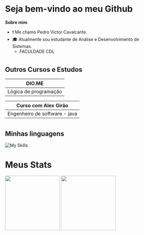 # Seja bem-vindo ao meu Github

__Sobre mim__

- ❗ Me chamo Pedro Victor Cavalcante.
- 🎓 Atualmente sou estudante de Análise e Desenvolvimento de Sistemas.
    - FACULDADE CDL

#
## Outros Cursos e Estudos


|        DIO.ME        |
|----------------------|
|Lógica de programação |


|    Curso com Alex Girão      |
|------------------------------|
|Engenheiro de software - java |

#
## Minhas linguagens

![My Skills](https://skillicons.dev/icons?i=js,md,)
#

# Meus Stats

<div>
<img height="180em" src= "https://github-readme-stats.vercel.app/api?username=PedroVictor-PV&show_icons=true&theme=dracula">

<img height="180em" src= "https://github-readme-stats.vercel.app/api/top-langs/?username=PedroVictor-PV&layout=compact&langs_count=7&theme=dracula">

</div>


















